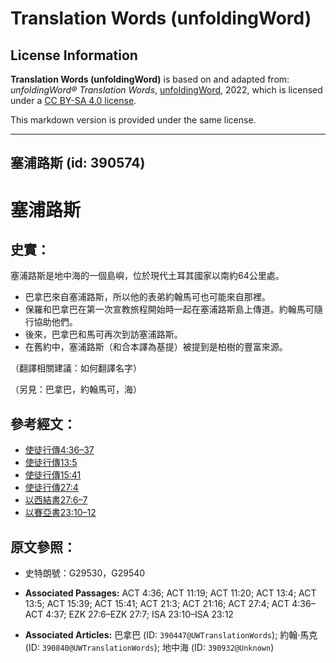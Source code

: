 # Translation Words (unfoldingWord)

## License Information

**Translation Words (unfoldingWord)** is based on and adapted from: _unfoldingWord® Translation Words_, [unfoldingWord](https://unfoldingword.org/utw), 2022, which is licensed under a [CC BY-SA 4.0 license](https://creativecommons.org/licenses/by-sa/4.0/legalcode.en).

This markdown version is provided under the same license.



--------------------------------

## 塞浦路斯 (id: 390574)

塞浦路斯
====

史實：
---

塞浦路斯是地中海的一個島嶼，位於現代土耳其國家以南約64公里處。

* 巴拿巴來自塞浦路斯，所以他的表弟約翰馬可也可能來自那裡。
* 保羅和巴拿巴在第一次宣教旅程開始時一起在塞浦路斯島上傳道。約翰馬可隨行協助他們。
* 後來，巴拿巴和馬可再次到訪塞浦路斯。
* 在舊約中，塞浦路斯（和合本譯為基提）被提到是柏樹的豐富來源。

（翻譯相關建議：如何翻譯名字）

（另見：巴拿巴，約翰馬可，海）

參考經文：
-----

* [使徒行傳4:36–37](https://ref.ly/Acts4:36-Acts4:37)
* [使徒行傳13:5](https://ref.ly/Acts13:5)
* [使徒行傳15:41](https://ref.ly/Acts15:41)
* [使徒行傳27:4](https://ref.ly/Acts27:4)
* [以西結書27:6–7](https://ref.ly/Ezek27:6-Ezek27:7)
* [以賽亞書23:10–12](https://ref.ly/Isa23:10-Isa23:12)

原文參照：
-----

* 史特朗號：G29530，G29540

* **Associated Passages:** ACT 4:36; ACT 11:19; ACT 11:20; ACT 13:4; ACT 13:5; ACT 15:39; ACT 15:41; ACT 21:3; ACT 21:16; ACT 27:4; ACT 4:36–ACT 4:37; EZK 27:6–EZK 27:7; ISA 23:10–ISA 23:12
* **Associated Articles:** 巴拿巴 (ID: `390447@UWTranslationWords`); 約翰·馬克 (ID: `390840@UWTranslationWords`); 地中海 (ID: `390932@Unknown`)

